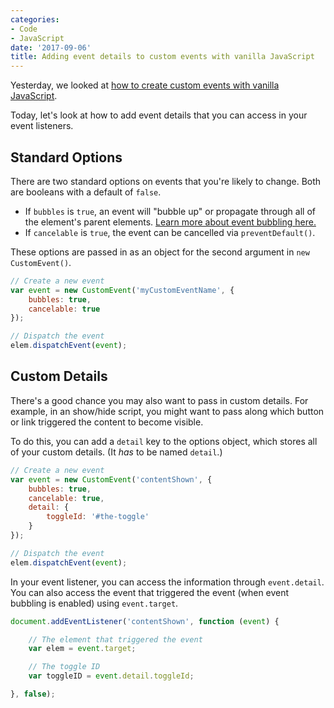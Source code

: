 ```yaml
---
categories:
- Code
- JavaScript
date: '2017-09-06'
title: Adding event details to custom events with vanilla JavaScript
---
```


Yesterday, we looked at [how to create custom events with vanilla JavaScript](/custom-events-with-vanilla-javascript/).

Today, let's look at how to add event details that you can access in your event listeners.

## Standard Options

There are two standard options on events that you're likely to change. Both are booleans with a default of `false`.

- If `bubbles` is `true`, an event will "bubble up" or propagate through all of the element's parent elements. [Learn more about event bubbling here.](/attaching-multiple-elements-to-a-single-event-listener-in-vanilla-js/)
- If `cancelable` is `true`, the event can be cancelled via `preventDefault()`.

These options are passed in as an object for the second argument in `new CustomEvent()`.

```js
// Create a new event
var event = new CustomEvent('myCustomEventName', {
	bubbles: true,
	cancelable: true
});

// Dispatch the event
elem.dispatchEvent(event);
```

## Custom Details

There's a good chance you may also want to pass in custom details. For example, in an show/hide script, you might want to pass along which button or link triggered the content to become visible.

To do this, you can add a `detail` key to the options object, which stores all of your custom details. (It *has* to be named `detail`.)

```js
// Create a new event
var event = new CustomEvent('contentShown', {
	bubbles: true,
	cancelable: true,
	detail: {
		toggleId: '#the-toggle'
	}
});

// Dispatch the event
elem.dispatchEvent(event);
```

In your event listener, you can access the information through `event.detail`. You can also access the event that triggered the event (when event bubbling is enabled) using `event.target`.

```js
document.addEventListener('contentShown', function (event) {

	// The element that triggered the event
	var elem = event.target;

	// The toggle ID
	var toggleID = event.detail.toggleId;

}, false);
```